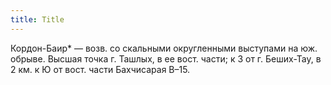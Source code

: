 ```yaml
---
title: Title
---
```


Кордон-Баир* — возв. со скальными округленными выступами на юж. обрыве. Высшая
точка г. Ташлых, в ее вост. части; к З от г. Беших-Тау, в 2 км. к Ю от вост.
части Бахчисарая В–15.
